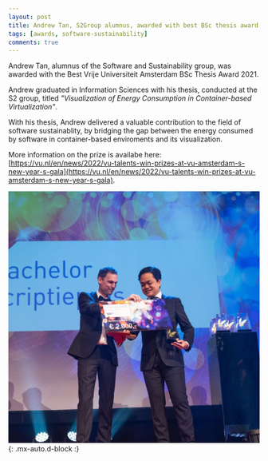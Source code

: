 ```yaml
---
layout: post
title: Andrew Tan, S2Group alumnus, awarded with best BSc thesis award
tags: [awards, software-sustainability]
comments: true
---
```


Andrew Tan, alumnus of the Software and Sustainability group, was awarded with the Best Vrije Universiteit Amsterdam BSc Thesis Award 2021.

Andrew graduated in Information Sciences with his thesis, conducted at the S2 group, titled _"Visualization of Energy Consumption in Container-based Virtualization"_.

With his thesis, Andrew delivered a valuable contribution to the field of software sustainablity, by bridging the gap between the energy consumed by software in container-based enviroments and its visualization.

More information on the prize is availabe here: [https://vu.nl/en/news/2022/vu-talents-win-prizes-at-vu-amsterdam-s-new-year-s-gala](https://vu.nl/en/news/2022/vu-talents-win-prizes-at-vu-amsterdam-s-new-year-s-gala).

![andrew_tan_bsc_award](/files/posts/andrew_tan_bsc_award.jpeg){: .mx-auto.d-block :}

